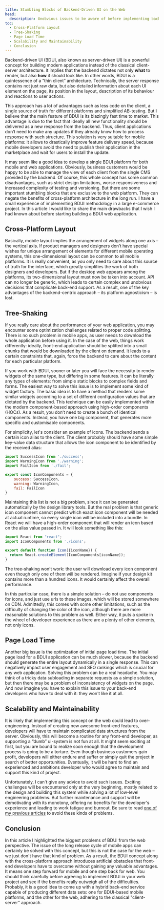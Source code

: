 ```yaml
---
title: Stumbling Blocks of Backend-Driven UI on the Web
head:
  description: Unobvious issues to be aware of before implementing backend-driven UI architecture in a web application.
toc:
  - Cross-Platform Layout
  - Tree-Shaking
  - Page Load Time
  - Scalability and Maintainability
  - Conclusion
---
```


Backend-driven UI (BDUI, also known as server-driven UI) is a powerful concept for building modern applications instead of the classical client-server architecture. It implies that the backend dictates not only **what** to render, but also **how** it should look like. In other words, BDUI is a quintessence of a “thin client” architecture. Technically, the server response contains not just raw data, but also detailed information about each UI element on the page, its position in the layout, description of its behaviour and reactions to user actions.

This approach has a lot of advantages such as less code on the client, a single source of truth for different platforms and simplified AB-testing. But I believe that the main feature of BDUI is its blazingly fast time to market. This advantage is due to the fact that ideally all new functionality should be delivered as a new response from the backend. Thus, client applications don’t need to make any updates if they already know how to process response with such structure. This solution is very suitable for mobile platforms: it allows to drastically improve feature delivery speed, because mobile developers avoid the need to publish their application in the marketplace and wait for users to install the update.

It may seem like a good idea to develop a single BDUI platform for both mobile and web applications. Obviously, business customers would be happy to be able to manage the view of each client from the single CMS provided by the backend. Of course, this whole concept has some common disadvantages, such as strict design limitations, worse responsiveness and increased complexity of testing and versioning. But there are some important stumbling blocks that are exclusive to the web platform. They can negate the benefits of cross-platform architecture in the long run. I have a small experience of implementing BDUI methodology in a large e-commerce project. In this article I would like to share the main drawbacks that I wish I had known about before starting building a BDUI web application.

## Cross-Platform Layout

Basically, mobile layout implies the arrangement of widgets along one axis – the vertical axis. If product managers and designers don’t have special wishes for unique arrangement of elements for different mobile operating systems, this one-dimensional layout can be common to all mobile platforms. It is really convenient, as you only need to care about this source of truth for the interface, which greatly simplifies the work of both designers and developers. But if the desktop web appears among the platforms, its two-dimensional layout must now be taken into account. API can no longer be generic, which leads to certain complex and unobvious decisions that complicate back-end support. As a result, one of the key advantages of the backend-centric approach – its platform agnosticism – is lost.

## Tree-Shaking

If you really care about the performance of your web application, you may encounter some optimization challenges related to proper code splitting. There is no such problem in mobile apps, as user needs to download the whole application before using it. In the case of the web, things work differently: ideally, front-end application should be splitted into a small chunks that would be downloaded by the client on demand. It leads to a certain constraints that, again, force the backend to care about the content for each particular platform.

If you work with BDUI, sooner or later you will face the necessity to render widgets of the same type, but differing in some features. It can be literally any types of elements: from simple static blocks to complex fields and forms. The easiest way to solve this issue is to implement some kind of widget factory. The basic idea is to have a method that renders some similar widgets according to a set of different configuration values that are dictated by the backend. This technique can be easily implemented within the modern component-based approach using high-order components (HOCs). As a result, you don’t need to create a bunch of identical components. Instead, you have one big component, that generates more specific and customisable components.

For simplicity, let's consider an example of icons. The backend sends a certain icon alias to the client. The client probably should have some simple key-value data structure that allows the icon component to be identified by the received alias:

```jsx
import SuccessIcon from './success';
import WarningIcon from './warning';
import FailIcon from './fail';

export const IconComponents = {
	success: SuccessIcon,
	warning: WarningIcon,
	fail: FailIcon
}
```

Maintaining this list is not a big problem, since it can be generated automatically by the design library tools. But the real problem is that generic icon component cannot predict which exact icon component will be needed at actual runtime, so every single icon will be included into a bundle. In React we will have a high-order component that will render an icon based on the alias value passed in. It will look something like this:

```jsx
import React from "react";
import IconComponents from './icons';

export default function Icon({iconName}) {
  return React.createElement(IconComponents[iconName]);
}
```

The tree-shaking won’t work: the user will download every icon component even though only one of them will be rendered. Imagine if your design kit contains more than a hundred icons. It would certainly affect the overall performance.

In this particular case, there is a simple solution – do not use components for icons, and just use urls to these images, which will be stored somewhere on CDN. Admittedly, this comes with some other limitations, such as the difficulty of changing the color of the icon, although there are more reasonable solutions to this problem as well. Either way, it puts a spoke in the wheel of developer experience as there are a plenty of other elements, not only icons.

## Page Load Time

Another big issue is the optimization of initial page load time. The initial page load for a BDUI application can be much slower, because the backend should generate the entire layout dynamically in a single response. This can negatively impact user engagement and SEO rankings which is crucial for any web application. Solving this problem can be a real headache. You may think of a tricky data subloading in separate requests as a simple solution, but then there may be a problem of inconsistency of widgets on the page. And now imagine you have to explain this issue to your back-end developers who have to deal with it: they won't like it at all.

## Scalability and Maintainability

It is likely that implementing this concept on the web could lead to over-engineering. Instead of creating new awesome front-end features, developers will have to maintain complicated data structures from the server. Obviously, this will become a routine for any front-end developer, as supporting a “dumb” ui-system is not fun at all. It might seem exciting at first, but you are bound to realize soon enough that the development process is going to be a torture. Even though business customers gain profit, developers will either endure and suffer or simply quit the project in search of better opportunities. Eventually, it will be hard to find an experienced and ambitions developer who would agree to maintain and support this kind of project.

Unfortunately, I can't give any advice to avoid such issues. Exciting challenges will be encountered only at the very beginning, mostly related to the design and building this system while solving a lot of low-level engineering problems. But further maintenance and support will be demotivating with its monotony, offering no benefits for the developer's experience and leading to work fatigue and burnout. Be sure to read [one of my previous articles](/blog/stay-hungry/) to avoid these kinds of problems.

## Conclusion

In this article I highlighted the biggest problems of BDUI from the web perspective. The issue of the long release cycle of mobile apps can certainly be solved with this concept, but this is not the case for the web – we just don't have that kind of problem. As a result, the BDUI concept along with the cross-platform approach introduces artificial obstacles that front-end developers have to overcome without gaining any valuable advantages. It means one step forward for mobile and one step back for web. You should think carefully before agreeing to implement BDUI in your web project and see if the benefits really outweigh all of the difficulties. Probably, it is a good idea to come up with a hybrid back-end service capable of producing different data sets: one for BDUI-based mobile platforms, and the other for the web, adhering to the classical "client-server" approach.